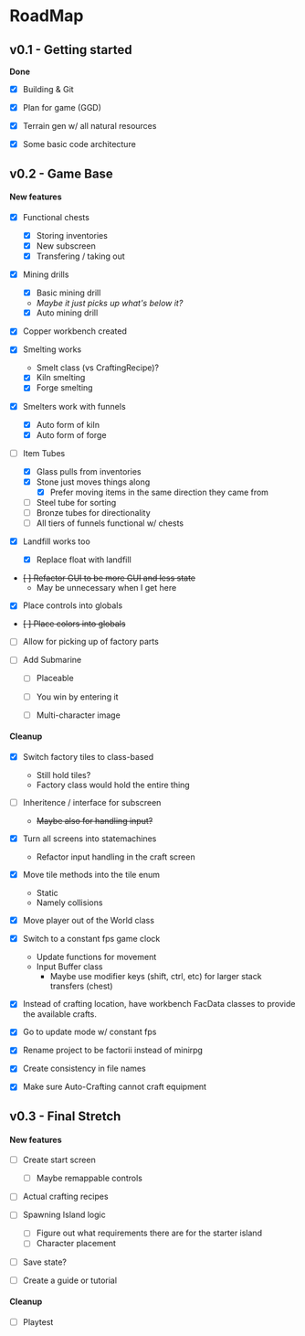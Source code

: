 # RoadMap

## v0.1 - Getting started
**Done**
- [x] Building & Git
- [x] Plan for game (GGD)
- [x] Terrain gen w/ all natural resources
- [x] Some basic code architecture







## v0.2 - Game Base

#### New features
- [x] Functional chests
  * [x] Storing inventories
  * [x] New subscreen
  * [x] Transfering / taking out

- [x] Mining drills
  * [x] Basic mining drill 
   * *Maybe it just picks up what's below it?*
  * [x] Auto mining drill

- [x] Copper workbench created

- [x] Smelting works
  * Smelt class (vs CraftingRecipe)?
  * [x] Kiln smelting
  * [x] Forge smelting
- [x] Smelters work with funnels
  * [x] Auto form of kiln
  * [x] Auto form of forge

- [ ] Item Tubes
  * [x] Glass pulls from inventories
  * [x] Stone just moves things along
    * [x] Prefer moving items in the same direction they came from
  * [ ] Steel tube for sorting
  * [ ] Bronze tubes for directionality
  * [ ] All tiers of funnels functional w/ chests

- [x] Landfill works too
  * [x] Replace float with landfill

- ~~[ ] Refactor GUI to be more GUI and less state~~
  - May be unnecessary when I get here

- [x] Place controls into globals
- ~~[ ] Place colors into globals~~

- [ ] Allow for picking up of factory parts

- [ ] Add Submarine 
  * [ ] Placeable
  * [ ] You win by entering it
  * [ ] Multi-character image


#### Cleanup
- [x] Switch factory tiles to class-based
  * Still hold tiles?
  * Factory class would hold the entire thing

- [ ] Inheritence / interface for subscreen
  * ~~Maybe also for handling input?~~

- [x] Turn all screens into statemachines
  * Refactor input handling in the craft screen

- [x] Move tile methods into the tile enum
  * Static
  * Namely collisions

- [x] Move player out of the World class

- [x] Switch to a constant fps game clock
  * Update functions for movement
  * Input Buffer class
    * Maybe use modifier keys (shift, ctrl, etc) for larger stack transfers (chest)

- [x] Instead of crafting location, have workbench FacData classes to provide the available crafts.

- [x] Go to update mode w/ constant fps
- [x] Rename project to be factorii instead of minirpg
- [x] Create consistency in file names

- [x] Make sure Auto-Crafting cannot craft equipment






## v0.3 - Final Stretch

#### New features
- [ ] Create start screen
  * [ ] Maybe remappable controls

- [ ] Actual crafting recipes

- [ ] Spawning Island logic
  * [ ] Figure out what requirements there are for the starter island
  * [ ] Character placement

- [ ] Save state?

- [ ] Create a guide or tutorial


#### Cleanup
- [ ] Playtest 
